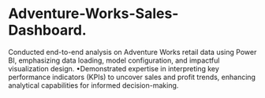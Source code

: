 # Adventure-Works-Sales-Dashboard.
Conducted end-to-end analysis on Adventure Works retail data using Power BI, emphasizing data loading, model configuration, and impactful visualization design. •Demonstrated expertise in interpreting key performance indicators (KPIs) to uncover sales and profit trends, enhancing analytical capabilities for informed decision-making.

